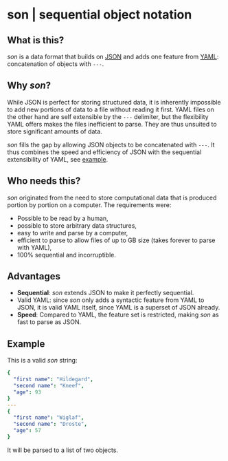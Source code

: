 son | sequential object notation
===

## What is this?
_son_ is a data format that builds on [JSON](https://www.json.org/) and adds one 
feature from [YAML](https://yaml.org/): concatenation of objects with `---`.

## Why _son_?
While JSON is perfect for storing structured data, it is inherently impossible
to add new portions of data to a file without reading it first. YAML files on 
the other hand are
self extensible by the `---` delimiter, but the flexibility YAML offers makes 
the files inefficient to parse. They are thus unsuited to store significant
amounts of data.

_son_ fills the gap by allowing JSON objects to be concatenated with `---`. It
thus combines the speed and efficiency of JSON with the sequential extensibility
of YAML, see [example](#Example).

## Who needs this?
_son_ originated from the need to store computational data that is produced
portion by portion on a computer. The requirements were:
- Possible to be read by a human,
- possible to store arbitrary data structures,
- easy to write and parse by a computer,
- efficient to parse to allow files of up to GB size (takes forever to parse with YAML),
- 100% sequential and incorruptible.


## Advantages
- __Sequential__: _son_ extends JSON to make it perfectly sequential.
- Valid YAML: since _son_ only adds a syntactic feature from YAML to JSON, it is
valid YAML itself, since YAML is a superset of JSON already.
- __Speed__: Compared to YAML, the feature set is restricted, making _son_ as 
fast to parse as JSON.


## Example
This is a valid _son_ string:
```yaml
{
  "first name": "Hildegard",
  "second name": "Kneef",
  "age": 93
}
---
{
  "first name": "Wiglaf",
  "second name": "Droste",
  "age": 57
}
```
It will be parsed to a list of two objects.